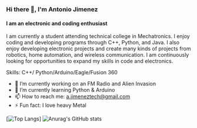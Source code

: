 ### Hi there 👋, I'm Antonio Jimenez
#### I am an electronic and coding enthusiast
I am currently a student attending technical college in Mechatronics. I enjoy coding and developing programs through C++, Python, and Java. I also enjoy developing electronic projects and create many kinds of projects from robotics, home automation, and wireless communication. I am continuously looking for opportunities to expand my skills in code and electronics.

Skills: C++/ Python/Arduino/Eagle/Fusion 360

- 🔭 I’m currently working on an FM Radio and Alien Invasion 
- 🌱 I’m currently learning Python & Arduino 
- 📫 How to reach me: a.jimeneztech@gmail.com 
- ⚡ Fun fact: I love heavy Metal 

[![Top Langs](https://github-readme-stats.vercel.app/api/top-langs/?username=AntonioJim45&layout=compact)]
![Anurag's GitHub stats](https://github-readme-stats.vercel.app/api?username=AntonioJim45&show_icons=true&theme=tokyonight)

